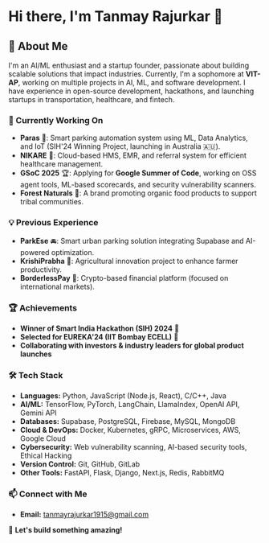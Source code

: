 # Hi there, I'm Tanmay Rajurkar 👋

## 🚀 About Me
I'm an AI/ML enthusiast and a startup founder, passionate about building scalable solutions that impact industries. Currently, I'm a sophomore at **VIT-AP**, working on multiple projects in AI, ML, and software development. I have experience in open-source development, hackathons, and launching startups in transportation, healthcare, and fintech.

### 🔭 Currently Working On
- **Paras** 🚗: Smart parking automation system using ML, Data Analytics, and IoT (SIH'24 Winning Project, launching in Australia 🇦🇺).
- **NIKARE** 🏥: Cloud-based HMS, EMR, and referral system for efficient healthcare management.
- **GSoC 2025** 🏆: Applying for **Google Summer of Code**, working on OSS agent tools, ML-based scorecards, and security vulnerability scanners.
- **Forest Naturals** 🌿: A brand promoting organic food products to support tribal communities.

### 💡 Previous Experience
- **ParkEse** 🚘: Smart urban parking solution integrating Supabase and AI-powered optimization.
- **KrishiPrabha** 🌾: Agricultural innovation project to enhance farmer productivity.
- **BorderlessPay** 💱: Crypto-based financial platform (focused on international markets).

### 🏆 Achievements
- **Winner of Smart India Hackathon (SIH) 2024** 🏅
- **Selected for EUREKA'24 (IIT Bombay ECELL)** 🚀
- **Collaborating with investors & industry leaders for global product launches**

### 🛠️ Tech Stack
- **Languages:** Python, JavaScript (Node.js, React), C/C++, Java
- **AI/ML:** TensorFlow, PyTorch, LangChain, LlamaIndex, OpenAI API, Gemini API
- **Databases:** Supabase, PostgreSQL, Firebase, MySQL, MongoDB
- **Cloud & DevOps:** Docker, Kubernetes, gRPC, Microservices, AWS, Google Cloud
- **Cybersecurity:** Web vulnerability scanning, AI-based security tools, Ethical Hacking
- **Version Control:** Git, GitHub, GitLab
- **Other Tools:** FastAPI, Flask, Django, Next.js, Redis, RabbitMQ

### 📫 Connect with Me
- **Email:** tanmayrajurkar1915@gmail.com

🚀 **Let's build something amazing!**
